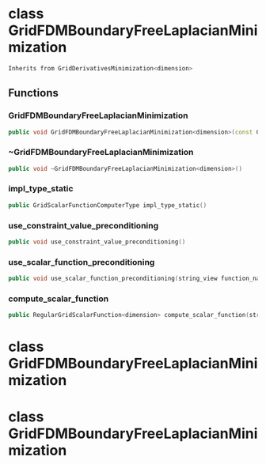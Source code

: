# class GridFDMBoundaryFreeLaplacianMinimization


```cpp
Inherits from GridDerivativesMinimization<dimension>
```



## Functions

### GridFDMBoundaryFreeLaplacianMinimization

```cpp
public void GridFDMBoundaryFreeLaplacianMinimization<dimension>(const Grid<dimension> & grid, const DataConstraintsManager<dimension> & data_constraints)
```


### ~GridFDMBoundaryFreeLaplacianMinimization

```cpp
public void ~GridFDMBoundaryFreeLaplacianMinimization<dimension>()
```


### impl_type_static

```cpp
public GridScalarFunctionComputerType impl_type_static()
```


### use_constraint_value_preconditioning

```cpp
public void use_constraint_value_preconditioning()
```


### use_scalar_function_preconditioning

```cpp
public void use_scalar_function_preconditioning(string_view function_name)
```


### compute_scalar_function

```cpp
public RegularGridScalarFunction<dimension> compute_scalar_function(string_view scalar_function_name)
```




# class GridFDMBoundaryFreeLaplacianMinimization

# class GridFDMBoundaryFreeLaplacianMinimization

